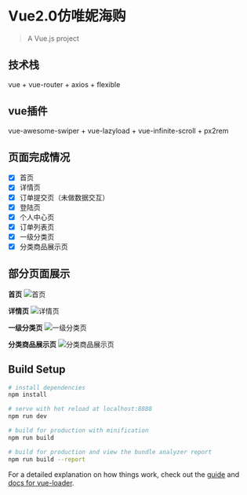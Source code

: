 # Vue2.0仿唯妮海购

> A Vue.js project

## 技术栈
vue + vue-router + axios + flexible

## vue插件
vue-awesome-swiper + vue-lazyload + vue-infinite-scroll + px2rem

## 页面完成情况
- [x] 首页
- [x] 详情页
- [x] 订单提交页（未做数据交互）
- [x] 登陆页
- [x] 个人中心页
- [x] 订单列表页
- [x] 一级分类页
- [x] 分类商品展示页

## 部分页面展示
**首页**
![首页](https://note.youdao.com/yws/public/resource/93b8f6e3a27832bda88d165802311d38/xmlnote/940F4F06F434478492B5F7D65BD5BBCA/2090)

**详情页**
![详情页](https://note.youdao.com/yws/public/resource/93b8f6e3a27832bda88d165802311d38/xmlnote/55984CEF1C104101A15273C88E44DAB9/2087)

**一级分类页**
![一级分类页](https://note.youdao.com/yws/public/resource/93b8f6e3a27832bda88d165802311d38/xmlnote/9106D6A3A7014B3BB0E5FC3162104F51/2089)

**分类商品展示页**
![分类商品展示页](https://note.youdao.com/yws/public/resource/93b8f6e3a27832bda88d165802311d38/xmlnote/818581B112634F71AB25AE7A91251F13/2093)
 
## Build Setup

``` bash
# install dependencies
npm install

# serve with hot reload at localhost:8888
npm run dev

# build for production with minification
npm run build

# build for production and view the bundle analyzer report
npm run build --report
```

For a detailed explanation on how things work, check out the [guide](http://vuejs-templates.github.io/webpack/) and [docs for vue-loader](http://vuejs.github.io/vue-loader).
